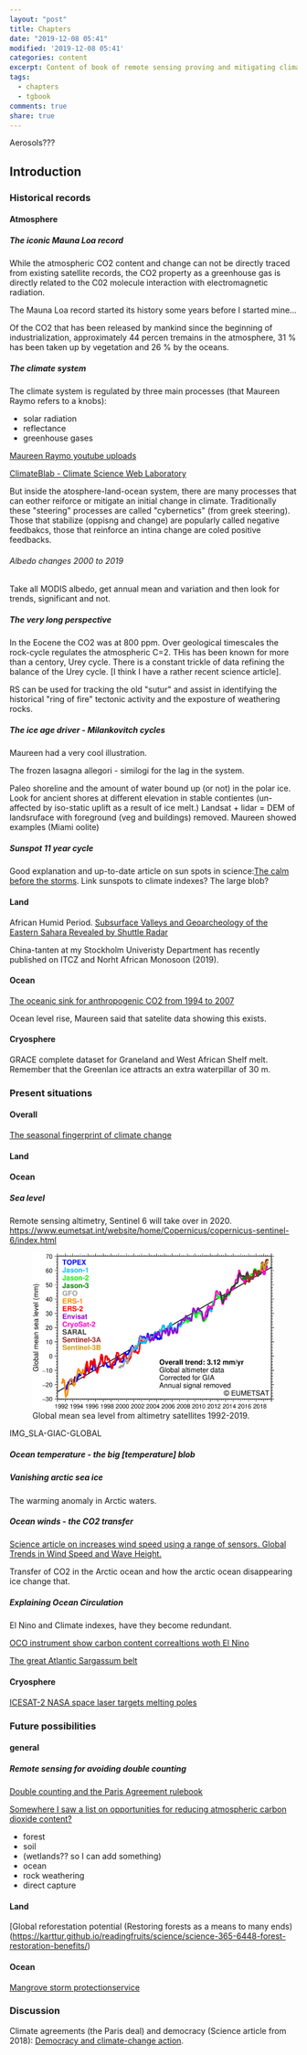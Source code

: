 ```yaml
---
layout: "post"
title: Chapters
date: "2019-12-08 05:41"
modified: '2019-12-08 05:41'
categories: content
excerpt: Content of book of remote sensing proving and mitigating climate change.
tags:
  - chapters
  - tgbook
comments: true
share: true
---
```


Aerosols???

## Introduction

### Historical records

#### Atmosphere

##### The iconic Mauna Loa record

While the atmospheric CO2 content and change can not be directly traced from existing satellite records, the CO2 property as a greenhouse gas is directly related to the C02 molecule interaction with electromagnetic radiation.

The Mauna Loa record started its history some years before I started mine...

Of the CO2 that has been released by mankind since the beginning of industrialization, approximately 44 percen tremains in the atmosphere, 31 % has been taken up by vegetation and  26 % by the oceans.

##### The climate system

The climate system is regulated by three main processes (that Maureen Raymo refers to a knobs):
- solar radiation
- reflectance
- greenhouse gases

[Maureen Raymo youtube uploads](https://www.youtube.com/playlist?list=UU3VcvG5A6yUxeEEPKkv7VKA)

[ClimateBlab - Climate Science Web Laboratory](http://climateblab.github.io)

But inside the atosphere-land-ocean system, there are many processes that can eother reiforce or mitigate an initial change in climate. Traditionally these "steering" processes are called "cybernetics" (from greek steering). Those that stabilize (oppisng and change) are popularly called negative feedbakcs, those that reinforce an intina change are coled positive feedbacks.

###### Albedo changes 2000 to 2019

Take all MODIS albedo, get annual mean and variation and then look for trends, significant and not.

##### The very long perspective

In the Eocene the CO2 was at 800 ppm. Over geological timescales the rock-cycle regulates the atmospheric C=2. THis has been known for more than a centory, Urey cycle. There is a constant trickle of data refining the balance of the Urey cycle. [I think I have a rather recent science article].

RS can be used for tracking the old "sutur" and assist in identifying the historical "ring of fire" tectonic activity and the exposture of weathering rocks.

##### The ice age driver - Milankovitch cycles

Maureen had a very cool illustration.

The frozen lasagna allegori - similogi for the lag in the system.

Paleo shoreline and the amount of water bound up (or not) in the polar ice. Look for ancient shores at different elevation in stable contientes (un-affected by iso-static uplift as a result of ice melt.) Landsat + lidar = DEM of landsruface with foreground (veg and buildings) removed. Maureen showed examples (Miami oolite)

##### Sunspot 11 year cycle

Good explanation and up-to-date article on sun spots in science:[The calm before the storms](https://science.sciencemag.org/content/364/6443/818). Link sunspots to climate indexes? The large blob?

#### Land

African Humid Period.
[Subsurface Valleys and Geoarcheology of the Eastern Sahara Revealed by Shuttle Radar](https://karttur.github.io/readingfruits/science/science-218-4576-shuttle-radar-sahel-buried-channels/)

China-tanten at my Stockholm Univeristy Department has recently published on ITCZ and Norht African Monosoon (2019).

#### Ocean

[The oceanic sink for anthropogenic CO2 from 1994 to 2007](https://karttur.github.io/readingfruits/science/science-363-6432-rocean-co2-sink-1994-2007/)

Ocean level rise, Maureen said that satelite data showing this exists.

#### Cryosphere

GRACE complete dataset for Graneland and West African Shelf melt. Remember that the Greenlan ice attracts an extra waterpillar of 30 m.

### Present situations

#### Overall

[The seasonal fingerprint of climate change](https://karttur.github.io/readingfruits/science/science-361-6399-climate-change-seasonal-fingerprint/)

#### Land

#### Ocean

##### Sea level

Remote sensing altimetry, Sentinel 6 will take over in 2020. https://www.eumetsat.int/website/home/Copernicus/copernicus-sentinel-6/index.html

<figure>
<img src="{../../images/IMG_SLA-GIAC-GLOBAL.jpg">
<figcaption>Global mean sea level from altimetry satellites 1992-2019.</figcaption>
</figure>

IMG_SLA-GIAC-GLOBAL

##### Ocean temperature - the big [temperature] blob

##### Vanishing arctic sea ice

The warming anomaly in Arctic waters.

##### Ocean winds - the CO2 transfer

[Science article on increases wind speed using a range of sensors. Global Trends in Wind Speed and Wave Height.](https://science.sciencemag.org/content/332/6028/451)

Transfer of CO2 in the Arctic ocean and how the arctic ocean disappearing ice change that.

##### Explaining Ocean Circulation

El Nino and Climate indexes, have they become redundant.

[OCO instrument show carbon content correaltions woth El Nino](https://karttur.github.io/readingfruits/science/science-358-6360-rs-oco-2-el-nino/)

[The great Atlantic Sargassum belt](https://karttur.github.io/readingfruits/science/science-365-6448-sargassum-remoite-sensing/)

#### Cryosphere

[ICESAT-2 NASA space laser targets melting poles](https://karttur.github.io/readingfruits/science/science-361-6407-NASA-iceat-2/)

### Future possibilities

#### general

##### Remote sensing for avoiding double counting

[Double counting and the Paris Agreement rulebook](https://karttur.github.io/readingfruits/science/science-365-6460-SROCC-summary/)

[Somewhere I saw a list on opportunities for reducing atmospheric carbon dioxide content?](https://www.wri.org/blog/2018/09/6-ways-remove-carbon-pollution-sky)

- forest
- soil
- (wetlands?? so I can add something)
- ocean
- rock weathering
- direct capture

#### Land

[Global reforestation potential (Restoring forests as a means to many ends)(https://karttur.github.io/readingfruits/science/science-365-6448-forest-restoration-benefits/)

#### Ocean

[Mangrove storm protectionservice](https://karttur.github.io/readingfruits/science/science-365-6448-mangrove-storm-protection-remote-sensing/)

### Discussion

Climate agreements (the Paris deal) and democracy (Science article from 2018): [Democracy and climate-change action](https://science.sciencemag.org/content/364/6443/846.18).
